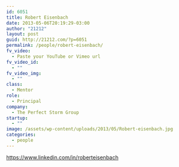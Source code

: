 ```yaml
---
id: 6051
title: Robert Eisenbach
date: 2013-05-06T20:19:29-03:00
author: "21212"
layout: post
guid: http://21212.com/?p=6051
permalink: /people/robert-eisenbach/
fv_video:
  - Paste your YouTube or Vimeo url
fv_video_id:
  - ""
fv_video_img:
  - ""
class:
  - Mentor
role:
  - Principal
company:
  - The Perfect Storm Group
startup:
  - ""
image: /assets/wp-content/uploads/2013/05/Robert-eisenbach.jpg
categories:
  - people
---
```

https://www.linkedin.com/in/roberteisenbach